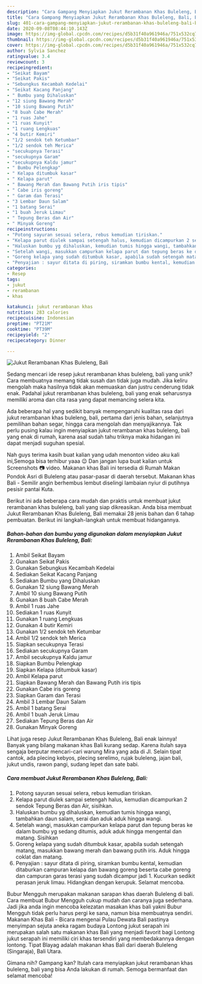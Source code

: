 ```yaml
---
description: "Cara Gampang Menyiapkan Jukut Rerambanan Khas Buleleng, Bali, Bikin Ngiler"
title: "Cara Gampang Menyiapkan Jukut Rerambanan Khas Buleleng, Bali, Bikin Ngiler"
slug: 401-cara-gampang-menyiapkan-jukut-rerambanan-khas-buleleng-bali-bikin-ngiler
date: 2020-09-08T08:44:10.143Z
image: https://img-global.cpcdn.com/recipes/d5b31f40a961946a/751x532cq70/jukut-rerambanan-khas-buleleng-bali-foto-resep-utama.jpg
thumbnail: https://img-global.cpcdn.com/recipes/d5b31f40a961946a/751x532cq70/jukut-rerambanan-khas-buleleng-bali-foto-resep-utama.jpg
cover: https://img-global.cpcdn.com/recipes/d5b31f40a961946a/751x532cq70/jukut-rerambanan-khas-buleleng-bali-foto-resep-utama.jpg
author: Sylvia Sanchez
ratingvalue: 3.4
reviewcount: 3
recipeingredient:
- "Seikat Bayam"
- "Seikat Pakis"
- "Sebungkus Kecambah Kedelai"
- "Seikat Kacang Panjang"
- " Bumbu yang Dihaluskan"
- "12 siung Bawang Merah"
- "10 siung Bawang Putih"
- "8 buah Cabe Merah"
- "1 ruas Jahe"
- "1 ruas Kunyit"
- "1 ruang Lengkuas"
- "4 butir Kemiri"
- "1/2 sendok teh Ketumbar"
- "1/2 sendok teh Merica"
- "secukupnya Terasi"
- "secukupnya Garam"
- "secukupnya Kaldu jamur"
- " Bumbu Pelengkap"
- " Kelapa ditumbuk kasar"
- " Kelapa parut"
- " Bawang Merah dan Bawang Putih iris tipis"
- " Cabe iris goreng"
- " Garam dan Terasi"
- "3 Lembar Daun Salam"
- "1 batang Serai"
- "1 buah Jeruk Limau"
- " Tepung Beras dan Air"
- " Minyak Goreng"
recipeinstructions:
- "Potong sayuran sesuai selera, rebus kemudian tiriskan."
- "Kelapa parut diulek sampai setengah halus, kemudian dicampurkan 2 sendok Tepung Beras dan Air, sisihkan."
- "Haluskan bumbu yg dihaluskan, kemudian tumis hingga wangi, tambahkan daun salam, serai dan aduk aduk hingga wangi."
- "Setelah wangi, masukkan campurkan kelapa parut dan tepung beras ke dalam bumbu yg sedang ditumis, aduk aduk hingga mengental dan matang. Sisihkan"
- "Goreng kelapa yang sudah ditumbuk kasar, apabila sudah setengah matang, masukkan bawang merah dan bawang putih iris. Aduk hingga coklat dan matang."
- "Penyajian : sayur ditata di piring, siramkan bumbu kental, kemudian ditaburkan campuran kelapa dan bawang goreng beserta cabe goreng dan campuran garas terasi yang sudah dicampur jadi 1. Kucurkan sedikit perasan jeruk limau. Hidangkan dengan kerupuk. Selamat mencoba."
categories:
- Resep
tags:
- jukut
- rerambanan
- khas

katakunci: jukut rerambanan khas 
nutrition: 283 calories
recipecuisine: Indonesian
preptime: "PT21M"
cooktime: "PT39M"
recipeyield: "2"
recipecategory: Dinner

---
```



![Jukut Rerambanan Khas Buleleng, Bali](https://img-global.cpcdn.com/recipes/d5b31f40a961946a/751x532cq70/jukut-rerambanan-khas-buleleng-bali-foto-resep-utama.jpg)

Sedang mencari ide resep jukut rerambanan khas buleleng, bali yang unik? Cara membuatnya memang tidak susah dan tidak juga mudah. Jika keliru mengolah maka hasilnya tidak akan memuaskan dan justru cenderung tidak enak. Padahal jukut rerambanan khas buleleng, bali yang enak seharusnya memiliki aroma dan cita rasa yang dapat memancing selera kita.

Ada beberapa hal yang sedikit banyak mempengaruhi kualitas rasa dari jukut rerambanan khas buleleng, bali, pertama dari jenis bahan, selanjutnya pemilihan bahan segar, hingga cara mengolah dan menyajikannya. Tak perlu pusing kalau ingin menyiapkan jukut rerambanan khas buleleng, bali yang enak di rumah, karena asal sudah tahu triknya maka hidangan ini dapat menjadi suguhan spesial.

Nah guys terima kasih buat kalian yang udah menonton video aku kali ini,Semoga bisa terhibur yaaa 😉 Dan jangan lupa buat kalian untuk Screenshots 📷 video. Makanan khas Bali ini tersedia di Rumah Makan Pondok Asri di Buleleng atau pasar-pasar di daerah tersebut. Makanan khas Bali - Semilir angin berhembus lembut diselingi lambaian nyiur di putihnya pesisir pantai Kuta.


Berikut ini ada beberapa cara mudah dan praktis untuk membuat jukut rerambanan khas buleleng, bali yang siap dikreasikan. Anda bisa membuat Jukut Rerambanan Khas Buleleng, Bali memakai 28 jenis bahan dan 6 tahap pembuatan. Berikut ini langkah-langkah untuk membuat hidangannya.

<!--inarticleads1-->

##### Bahan-bahan dan bumbu yang digunakan dalam menyiapkan Jukut Rerambanan Khas Buleleng, Bali:

1. Ambil Seikat Bayam
1. Gunakan Seikat Pakis
1. Gunakan Sebungkus Kecambah Kedelai
1. Sediakan Seikat Kacang Panjang
1. Sediakan  Bumbu yang Dihaluskan
1. Gunakan 12 siung Bawang Merah
1. Ambil 10 siung Bawang Putih
1. Gunakan 8 buah Cabe Merah
1. Ambil 1 ruas Jahe
1. Sediakan 1 ruas Kunyit
1. Gunakan 1 ruang Lengkuas
1. Gunakan 4 butir Kemiri
1. Gunakan 1/2 sendok teh Ketumbar
1. Ambil 1/2 sendok teh Merica
1. Siapkan secukupnya Terasi
1. Sediakan secukupnya Garam
1. Ambil secukupnya Kaldu jamur
1. Siapkan  Bumbu Pelengkap
1. Siapkan  Kelapa (ditumbuk kasar)
1. Ambil  Kelapa parut
1. Siapkan  Bawang Merah dan Bawang Putih iris tipis
1. Gunakan  Cabe iris goreng
1. Siapkan  Garam dan Terasi
1. Ambil 3 Lembar Daun Salam
1. Ambil 1 batang Serai
1. Ambil 1 buah Jeruk Limau
1. Sediakan  Tepung Beras dan Air
1. Gunakan  Minyak Goreng


Lihat juga resep Jukut Rerambanan Khas Buleleng, Bali enak lainnya! Banyak yang bilang makanan khas Bali kurang sedap. Karena itulah saya sengaja berputar mencari-cari warung Mira yang ada di Jl. Selain tipat cantok, ada plecing kebyos, plecing serelimo, rujak buleleng, jajan bali, jukut undis, rawon pangi, sudang lepet dan sate babi. 

<!--inarticleads2-->

##### Cara membuat Jukut Rerambanan Khas Buleleng, Bali:

1. Potong sayuran sesuai selera, rebus kemudian tiriskan.
1. Kelapa parut diulek sampai setengah halus, kemudian dicampurkan 2 sendok Tepung Beras dan Air, sisihkan.
1. Haluskan bumbu yg dihaluskan, kemudian tumis hingga wangi, tambahkan daun salam, serai dan aduk aduk hingga wangi.
1. Setelah wangi, masukkan campurkan kelapa parut dan tepung beras ke dalam bumbu yg sedang ditumis, aduk aduk hingga mengental dan matang. Sisihkan
1. Goreng kelapa yang sudah ditumbuk kasar, apabila sudah setengah matang, masukkan bawang merah dan bawang putih iris. Aduk hingga coklat dan matang.
1. Penyajian : sayur ditata di piring, siramkan bumbu kental, kemudian ditaburkan campuran kelapa dan bawang goreng beserta cabe goreng dan campuran garas terasi yang sudah dicampur jadi 1. Kucurkan sedikit perasan jeruk limau. Hidangkan dengan kerupuk. Selamat mencoba.


Bubur Mengguh merupakan makanan sarapan khas daerah Buleleng di bali. Cara membuat Bubur Mengguh cukup mudah dan caranya juga sederhana. Jadi jika anda ingin mencoba kelezatan masakan khas bali yakni Bubur Mengguh tidak perlu harus pergi ke sana, namun bisa membuatnya sendiri. Makanan Khas Bali - Bicara mengenai Pulau Dewata Bali pastinya menyimpan sejuta aneka ragam budaya Lontong jukut serapah ini merupakan salah satu makanan khas Bali yang menjadi favorit bagi Lontong jukut serapah ini memiliki ciri khas tersendiri yang membedakannya dengan lontong. Tipat Blayag adalah makanan khas Bali dari daerah Buleleng (Singaraja), Bali Utara. 

Gimana nih? Gampang kan? Itulah cara menyiapkan jukut rerambanan khas buleleng, bali yang bisa Anda lakukan di rumah. Semoga bermanfaat dan selamat mencoba!
